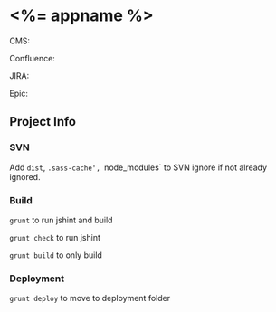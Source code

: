 # <%= appname %>

CMS:

Confluence:

JIRA:

Epic:

## Project Info

### SVN

Add `dist`, `.sass-cache', `node_modules` to SVN ignore if not already ignored.

### Build

`grunt` to run jshint and build

`grunt check` to run jshint

`grunt build` to only build

### Deployment

`grunt deploy` to move to deployment folder
